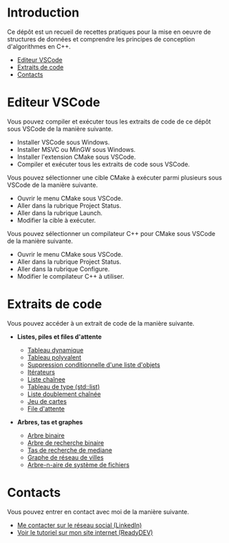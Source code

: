 # Introduction

Ce dépôt est un recueil de recettes pratiques
pour la mise en oeuvre de structures de données
et comprendre les principes de conception d'algorithmes en C++.

-   [Editeur VSCode](#editeur-vscode)
-   [Extraits de code](#extraits-de-code)
-   [Contacts](#contacts)

# Editeur VSCode

Vous pouvez compiler et exécuter tous les extraits de code
de ce dépôt sous VSCode de la manière suivante.

-   Installer VSCode sous Windows.
-   Installer MSVC ou MinGW sous Windows.
-   Installer l'extension CMake sous VSCode.
-   Compiler et exécuter tous les extraits de code sous VSCode.

Vous pouvez sélectionner une cible CMake à exécuter
parmi plusieurs sous VSCode de la manière suivante.

-   Ouvrir le menu CMake sous VSCode.
-   Aller dans la rubrique Project Status.
-   Aller dans la rubrique Launch.
-   Modifier la cible à exécuter.

Vous pouvez sélectionner un compilateur C++
pour CMake sous VSCode de la manière suivante.

-   Ouvrir le menu CMake sous VSCode.
-   Aller dans la rubrique Project Status.
-   Aller dans la rubrique Configure.
-   Modifier le compilateur C++ à utiliser.

# Extraits de code

Vous pouvez accéder à un extrait de code
de la manière suivante.

-   **Listes, piles et files d'attente**

    -   [Tableau dynamique](c01/tableau-dynamique)
    -   [Tableau polyvalent](c01/tableau-polyvalent)
    -   [Suppression conditionnelle d'une liste d'objets](c01/suppression-conditionnelle-liste-objets)
    -   [Itérateurs](c01/iterateurs)
    -   [Liste chaînee](c01/liste-chainee)
    -   [Tableau de type (std::list)](c01/tableau-type-std-list)
    -   [Liste doublement chaînée](c01/liste-doublement-chainee)
    -   [Jeu de cartes](c01/jeu-de-cartes)
    -   [File d'attente](c01/file-attente)

-   **Arbres, tas et graphes**

    -   [Arbre binaire](c02/arbre-binaire)
    -   [Arbre de recherche binaire](c02/arbre-recherche-binaire)
    -   [Tas de recherche de mediane](c02/tas-recherche-mediane)
    -   [Graphe de réseau de villes](c02/graphe-reseau-villes)
    -   [Arbre-n-aire de système de fichiers](c02/arbre-n-aire-systeme-fichiers)

# Contacts

Vous pouvez entrer en contact avec moi de la manière suivante.

-   [Me contacter sur le réseau social (LinkedIn)](https://www.linkedin.com/in/tia-gerard-kesse/)
-   [Voir le tutoriel sur mon site internet (ReadyDEV)](https://readydev.ovh/home/tutoriels/cpp/structures-donnees-principes-conception-algorithmes)
